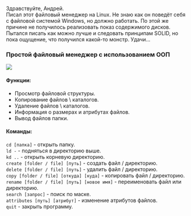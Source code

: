 Здравствуйте, Андрей.  
Писал этот файловый менеджер на Linux. Не знаю как он поведёт себя с файловой системой Windows, но должно работать.
По этой же причине не получилось реализовать показ содержимого дисков.  
Пытался писать как можно лучше и следовать принципам SOLID, но пока ощущение, что получился какой-то монстр. Удачи... 

### Простой файловый менеджер с использованием ООП

<kbd> <img src="./img/img1" /> </kbd>

#### Функции:
- Просмотр файловой структуры.
- Копирование файлов \ каталогов.
- Удаление файлов \ каталогов.
- Информация о размерах и атрибутах файлов.
- Вывод файлов папки.

#### Команды:
```cd [папка]``` - открыть папку.  
```ld -``` - подняться в директорию выше.  
```kd ..``` - открыть корневую директорию.  
```create [folder / file] [путь]``` - создать файл / директорию.  
```delete [folder / file] [путь]``` - удалить файл / директорию.  
```copy [folder / file] [откуда] [куда]``` - копировать файл / директорию.  
```rename [folder / file] [путь] [новое имя]``` - переименовать файл или директорию.  
```search [запрос]``` - поиск по маске.  
```attributes [путь] [атрибут]``` - изменение атрибутов файлов.  
```quit``` - закрыть программу.
